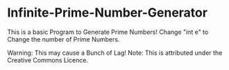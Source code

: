Infinite-Prime-Number-Generator
===============================

This is a basic Program to Generate Prime Numbers!
Change "int e" to Change the number of Prime Numbers.

Warning: This may cause a Bunch of Lag!
Note: This is attributed under the Creative Commons Licence.
